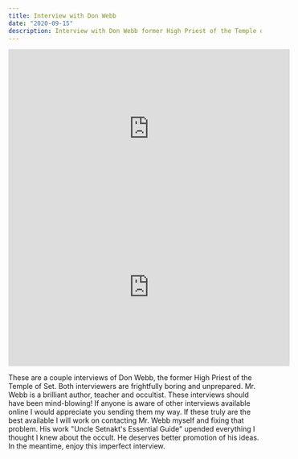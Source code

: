 ```yaml
---
title: Interview with Don Webb
date: "2020-09-15"
description: Interview with Don Webb former High Priest of the Temple of Set.
---
```


<iframe width="560" height="315" src="https://www.youtube.com/embed/4y6H0AiS1Gg" frameborder="0" allow="accelerometer; autoplay; clipboard-write; encrypted-media; gyroscope; picture-in-picture" allowfullscreen></iframe>

<iframe width="560" height="315" src="https://www.youtube.com/embed/Xl8L5gHKqA0" frameborder="0" allow="accelerometer; autoplay; clipboard-write; encrypted-media; gyroscope; picture-in-picture" allowfullscreen></iframe>

These are a couple interviews of Don Webb, the former High Priest of the Temple of Set. Both interviewers are frightfully boring and unprepared. Mr. Webb is a brilliant author, teacher and occultist. These interviews should have been mind-blowing! If anyone is aware of other interviews available online I would appreciate you sending them my way. If these truly are the best available I will work on contacting Mr. Webb myself and fixing that problem. His work "Uncle Setnakt's Essential Guide" upended everything I thought I knew about the occult. He deserves better promotion of his ideas. In the meantime, enjoy this imperfect interview.
